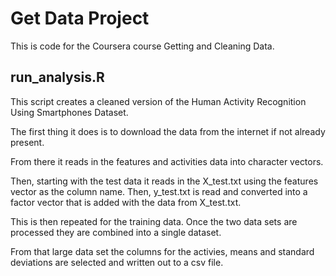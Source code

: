 Get Data Project
================

This is code for the Coursera course Getting and Cleaning Data.

run_analysis.R
--------------

This script creates a cleaned version of the Human Activity Recognition Using Smartphones Dataset.

The first thing it does is to download the data from the internet if not already present.

From there it reads in the features and activities data into character vectors.

Then, starting with the test data it reads in the X\_test.txt using the features vector as the column name. Then, y\_test.txt is read and converted into a factor vector that is added with the data from X\_test.txt.

This is then repeated for the training data. Once the two data sets are processed they are combined into a single dataset.

From that large data set the columns for the activies, means and standard deviations are selected and written out to a csv file.
